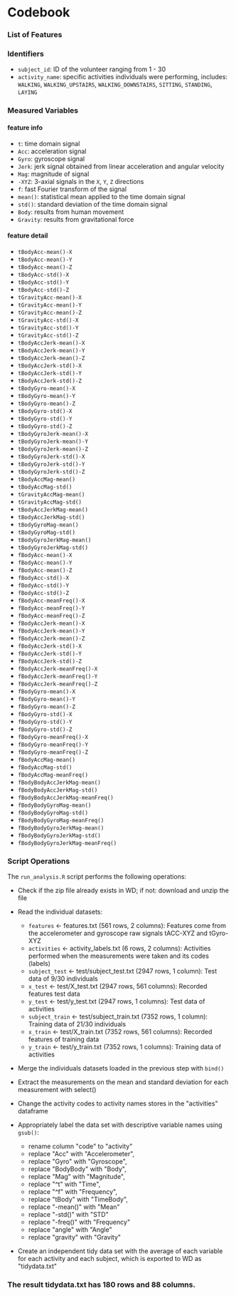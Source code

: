 # Codebook
### List of Features

### Identifiers
* `subject_id`: ID of the volunteer ranging from 1 - 30
* `activity_name`: specific activities individuals were performing, includes: `WALKING`, `WALKING_UPSTAIRS`, `WALKING_DOWNSTAIRS`, `SITTING`, `STANDING`, `LAYING`

### Measured Variables
#### feature info
* `t`: time domain signal
* `Acc`: acceleration signal
* `Gyro`: gyroscope signal
* `Jerk`: jerk signal obtained from linear acceleration and angular velocity
* `Mag`: magnitude of signal
* `-XYZ`: 3-axial signals in the `X`, `Y`, `Z` directions
* `f`: fast Fourier transform of the signal
* `mean()`: statistical mean applied to the time domain signal
* `std()`: standard deviation of the time domain signal
* `Body`: results from human movement
* `Gravity`: results from gravitational force

#### feature detail
* `tBodyAcc-mean()-X`
* `tBodyAcc-mean()-Y`
* `tBodyAcc-mean()-Z`
* `tBodyAcc-std()-X`
* `tBodyAcc-std()-Y`
* `tBodyAcc-std()-Z`
* `tGravityAcc-mean()-X`
* `tGravityAcc-mean()-Y`
* `tGravityAcc-mean()-Z`
* `tGravityAcc-std()-X`
* `tGravityAcc-std()-Y`
* `tGravityAcc-std()-Z`
* `tBodyAccJerk-mean()-X`
* `tBodyAccJerk-mean()-Y`
* `tBodyAccJerk-mean()-Z`
* `tBodyAccJerk-std()-X`
* `tBodyAccJerk-std()-Y`
* `tBodyAccJerk-std()-Z`
* `tBodyGyro-mean()-X`
* `tBodyGyro-mean()-Y`
* `tBodyGyro-mean()-Z`
* `tBodyGyro-std()-X`
* `tBodyGyro-std()-Y`
* `tBodyGyro-std()-Z`
* `tBodyGyroJerk-mean()-X`
* `tBodyGyroJerk-mean()-Y`
* `tBodyGyroJerk-mean()-Z`
* `tBodyGyroJerk-std()-X`
* `tBodyGyroJerk-std()-Y`
* `tBodyGyroJerk-std()-Z`
* `tBodyAccMag-mean()`
* `tBodyAccMag-std()`
* `tGravityAccMag-mean()`
* `tGravityAccMag-std()`
* `tBodyAccJerkMag-mean()`
* `tBodyAccJerkMag-std()`
* `tBodyGyroMag-mean()`
* `tBodyGyroMag-std()`
* `tBodyGyroJerkMag-mean()`
* `tBodyGyroJerkMag-std()`
* `fBodyAcc-mean()-X`
* `fBodyAcc-mean()-Y`
* `fBodyAcc-mean()-Z`
* `fBodyAcc-std()-X`
* `fBodyAcc-std()-Y`
* `fBodyAcc-std()-Z`
* `fBodyAcc-meanFreq()-X`
* `fBodyAcc-meanFreq()-Y`
* `fBodyAcc-meanFreq()-Z`
* `fBodyAccJerk-mean()-X`
* `fBodyAccJerk-mean()-Y`
* `fBodyAccJerk-mean()-Z`
* `fBodyAccJerk-std()-X`
* `fBodyAccJerk-std()-Y`
* `fBodyAccJerk-std()-Z`
* `fBodyAccJerk-meanFreq()-X`
* `fBodyAccJerk-meanFreq()-Y`
* `fBodyAccJerk-meanFreq()-Z`
* `fBodyGyro-mean()-X`
* `fBodyGyro-mean()-Y`
* `fBodyGyro-mean()-Z`
* `fBodyGyro-std()-X`
* `fBodyGyro-std()-Y`
* `fBodyGyro-std()-Z`
* `fBodyGyro-meanFreq()-X`
* `fBodyGyro-meanFreq()-Y`
* `fBodyGyro-meanFreq()-Z`
* `fBodyAccMag-mean()`
* `fBodyAccMag-std()`
* `fBodyAccMag-meanFreq()`
* `fBodyBodyAccJerkMag-mean()`
* `fBodyBodyAccJerkMag-std()`
* `fBodyBodyAccJerkMag-meanFreq()`
* `fBodyBodyGyroMag-mean()`
* `fBodyBodyGyroMag-std()`
* `fBodyBodyGyroMag-meanFreq()`
* `fBodyBodyGyroJerkMag-mean()`
* `fBodyBodyGyroJerkMag-std()`
* `fBodyBodyGyroJerkMag-meanFreq()`


### Script Operations
The `run_analysis.R` script performs the following operations:

- Check if the zip file already exists in WD; if not: download and unzip the file
- Read the individual datasets:
  - `features` <- features.txt (561 rows, 2 columns): Features come from the accelerometer and gyroscope raw signals tACC-XYZ and tGyro-XYZ
  - `activities` <- activity_labels.txt (6 rows, 2 columns): Activities performed when the  measurements were taken and its codes (labels)
  - `subject_test` <- test/subject_test.txt (2947 rows, 1 column): Test data of 9/30 individuals
  - `x_test` <- test/X_test.txt (2947 rows, 561 columns): Recorded features test data
  - `y_test` <- test/y_test.txt (2947 rows, 1 columns): Test data of activities
  - `subject_train` <- test/subject_train.txt (7352 rows, 1 column): Training data of 21/30 individuals
  - `x_train` <- test/X_train.txt (7352 rows, 561 columns): Recorded features of training data
  - `y_train` <- test/y_train.txt (7352 rows, 1 columns): Training data of activities

- Merge the individuals datasets loaded in the previous step with `bind()`
- Extract the measurements on the mean and standard deviation for each measurement with select()
- Change the activity codes to activity names stores in the "activities" dataframe
- Appropriately label the data set with descriptive variable names using `gsub()`:
  - rename column "code" to "activity"
  - replace "Acc" with "Accelerometer",
  - replace "Gyro" with "Gyroscope",
  - replace "BodyBody" with "Body",
  - replace "Mag" with "Magnitude",
  - replace "^t" with "Time",
  - replace "^f" with "Frequency",
  - replace "tBody" with "TimeBody",
  - replace "-mean()" with "Mean"
  - replace "-std()" with "STD"
  - replace "-freq()" with "Frequency"
  - replace "angle" with "Angle"
  - replace "gravity" with "Gravity"

- Create an independent tidy data set with the average of each variable for each activity and each subject, which is exported to WD as "tidydata.txt"

### The result __tidydata.txt__ has 180 rows and 88 columns.